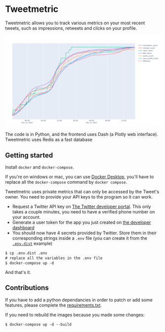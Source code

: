 # Tweetmetric

Tweetmetric allows you to track various metrics on your most recent tweets, such as impressions, retweets and clicks on your profile.

![example image](./img/dashboard.png)

The code is in Python, and the frontend uses Dash (a Plotly web interface). Tweetmetric uses Redis  as a fast database

## Getting started

Install `docker` and `docker-compose`.

If you're on windows or mac, you can use [Docker Desktop](https://www.docker.com/products/docker-desktop), you'll have to replace all the `docker-compose` command by `docker compose`.

Tweetmetric uses private metrics that can only be accessed by the Tweet's owner. You need to provide your API keys to the program so it can work.
- Request a Twitter API key on [The Twitter developer portal](https://developer.twitter.com/en/docs/twitter-api/getting-started/getting-access-to-the-twitter-api). This only takes a couple minutes, you need to have a verified phone number on your account.
- Generate a user token for the app you just created on [the developer dashboard](https://developer.twitter.com/en/portal/dashboard)
- You should now have 4 secrets provided by Twitter. Store them in their corresponding strings inside a `.env` file (you can create it from the [`.env.dist`](./.env.dist) example)

```shell
$ cp .env.dist .env
# replace all the variables in the .env file
$ docker-compose up -d
```

And that's it.

## Contributions

If you have to add a python dependancies in order to patch or add some features, please complete the [requirements.txt](./src/requirements.txt).

If you need to rebuild the images because you made some changes:

```shell
$ docker-compose up -d --build
```
